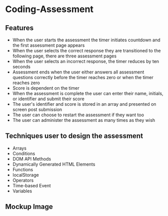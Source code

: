 # Coding-Assessment
## Features
- When the user starts the assessment the timer initiates countdown and the first assessment page appears
- When the user selects the correct response they are transitioned to the following page, there are three assessment pages
- When the user selects an incorrect response, the timer reduces by ten seconds
- Assessment ends when the user either answers all assessment questions correctly before the timer reaches zero or when the timer reaches zero
- Score is dependent on the timer
- When the assessment is complete the user can enter their name, initials, or identifier and submit their score
- The user's identifier and score is stored in an array and presented on screen post submission
- The user can choose to restart the assessment if they want too
- The user can administer the assessment as many times as they wish

## Techniques user to design the assessment
- Arrays
- Conditions
- DOM API Methods
- Dynamically Generated HTML Elements
- Functions
- localStorage
- Operators
- Time-based Event
- Variables

## Mockup Image
